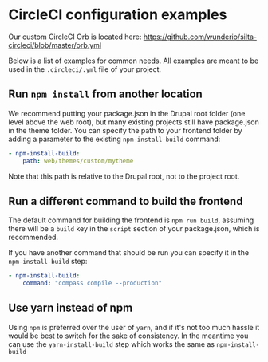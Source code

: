# CircleCI configuration examples

Our custom CircleCI Orb is located here: https://github.com/wunderio/silta-circleci/blob/master/orb.yml

Below is a list of examples for common needs.
All examples are meant to be used in the `.circleci/.yml` file of your project.

## Run `npm install` from another location

We recommend putting your package.json in the Drupal root folder (one level above the web root),
but many existing projects still have package.json in the theme folder.
You can specify the path to your frontend folder by adding a parameter to the
existing `npm-install-build` command:

```yaml
- npm-install-build:
    path: web/themes/custom/mytheme
```

Note that this path is relative to the Drupal root, not to the project root.

## Run a different command to build the frontend

The default command for building the frontend is `npm run build`, assuming there will be a `build` key
in the `script` section of your package.json, which is recommended.

If you have another command that should be run you can specify it in the `npm-install-build` step:

```yaml
- npm-install-build:
    command: "compass compile --production"
```

## Use yarn instead of npm

Using `npm` is preferred over the user of `yarn`, and if it's not too much hassle it would be best to switch
for the sake of consistency.
In the meantime you can use the `yarn-install-build` step which works the same as `npm-install-build`
